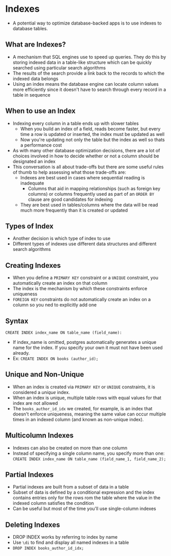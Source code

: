 # Indexes
- A potential way to optimize database-backed apps is to use indexes to database tables.

## What are Indexes?
- A mechanism that SQL engines use to speed up queries.  They do this by storing indexed data in a table-like structure which can be quickly searched using particular search algorithms
- The results of the search provide a link back to the records to which the indexed data belongs
- Using an index means the database engine can locate column values more efficiently since it doesn't have to search through every record in a table in sequence

## When to use an Index
- Indexing every column in a table ends up with slower tables
  - When you build an index of a field, reads become faster, but every time a row is updated or inserted, the index must be updated as well
  - Now you're updating not only the table but the index as well so thats a performance cost
- As with many other database optimization decisions, there are a lot of choices involved in how to decide whether or not a column should be designated an index
- This conversation is all about trade-offs but there are some useful rules of thumb to help assessing what those trade-offs are:
  - Indexes are best used in cases where sequential reading is inadequate
    - Columns that aid in mapping relationships (such as foreign key columns) or columns frequently used as part of an `ORDER BY` clause are good candidates for indexing
  - They are best used in tables/columns where the data will be read much more frequently than it is created or updated

## Types of Index
- Another decision is which type of index to use
- Different types of indexes use different data structures and different search algorithms

## Creating Indexes
- When you define a `PRIMARY KEY` constraint or a `UNIQUE` constraint, you automatically create an index on that column
- The index is the mechanism by which these constraints enforce uniqueness
- `FOREIGN KEY` constraints do not automatically create an index on a column so you ned to explicitly add one

## Syntax
`CREATE INDEX index_name ON table_name (field_name):`
- If index_name is omitted, postgres automatically generates a unique name for the index.  If you specify your own it must not have been used already.
- Ex: `CREATE INDEX ON books (author_id);`

## Unique and Non-Unique
- When an index is created via `PRIMARY KEY` or `UNIQUE` constraints, it is considered a *unique* index.
- When an index is unique, multiple table rows with equal values for that index are not allowed
- The `books_author_id_idx` we created, for example, is an index that doesn't enforce uniqueness, meaning the same value can occur multiple times in an indexed column (and known as non-unique index).

## Multicolumn Indexes
- Indexes can also be created on more than one column
- Instead of specifying a single column name, you specify more than one:
  `CREATE INDEX index_name ON table_name (field_name_1, field_name_2);`

## Partial Indexes
- Partial indexes are built from a subset of data in a table
- Subset of data is defined by a conditional expression and the index contains entries only for the rows rom the table where the value in the indexed column satisfies the condition
- Can be useful but most of the time you'll use single-column indexes

## Deleting Indexes
- DROP INDEX works by referring to index by name
- Use `\di` to find and display all named indexes in a table
- `DROP INDEX books_author_id_idx;`